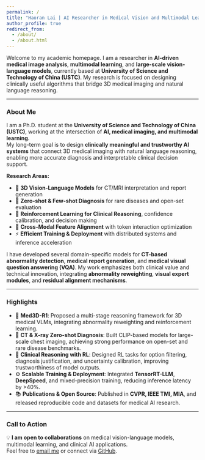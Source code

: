 ```yaml
---
permalink: /
title: "Haoran Lai | AI Researcher in Medical Vision and Multimodal Learning"
author_profile: true
redirect_from: 
  - /about/
  - /about.html
---
```


Welcome to my academic homepage. I am a researcher in **AI-driven medical image analysis**, **multimodal learning**, and **large-scale vision-language models**, currently based at **University of Science and Technology of China (USTC)**. My research is focused on designing clinically useful algorithms that bridge 3D medical imaging and natural language reasoning.

---

### About Me

I am a Ph.D. student at the **University of Science and Technology of China (USTC)**, working at the intersection of **AI, medical imaging, and multimodal learning**.  
My long-term goal is to design **clinically meaningful and trustworthy AI systems** that connect 3D medical imaging with natural language reasoning, enabling more accurate diagnosis and interpretable clinical decision support.

**Research Areas:**
- 🧠 **3D Vision-Language Models** for CT/MRI interpretation and report generation  
- 🩻 **Zero-shot & Few-shot Diagnosis** for rare diseases and open-set evaluation  
- 🎯 **Reinforcement Learning for Clinical Reasoning**, confidence calibration, and decision making  
- 🔗 **Cross-Modal Feature Alignment** with token interaction optimization  
- ⚡ **Efficient Training & Deployment** with distributed systems and inference acceleration


I have developed several domain-specific models for **CT-based abnormality detection**, **medical report generation**, and **medical visual question answering (VQA)**. My work emphasizes both clinical value and technical innovation, integrating **abnormality reweighting**, **visual expert modules**, and **residual alignment mechanisms**.

---

### Highlights

- 🔬 **Med3D-R1**: Proposed a multi-stage reasoning framework for 3D medical VLMs, integrating abnormality reweighting and reinforcement learning.
- 🩻 **CT & X-ray Zero-shot Diagnosis**: Built CLIP-based models for large-scale chest imaging, achieving strong performance on open-set and rare disease benchmarks.
- 🧠 **Clinical Reasoning with RL**: Designed RL tasks for option filtering, diagnosis justification, and uncertainty calibration, improving trustworthiness of model outputs.
- ⚙️ **Scalable Training & Deployment**: Integrated **TensorRT-LLM**, **DeepSpeed**, and mixed-precision training, reducing inference latency by >40%.
- 📚 **Publications & Open Source**: Published in **CVPR, IEEE TMI, MIA**, and released reproducible code and datasets for medical AI research.


---

### Call to Action


💡 **I am open to collaborations** on medical vision-language models, multimodal learning, and clinical AI applications.  
Feel free to [email me](mailto:haoranlai@mail.ustc.edu.cn) or connect via [GitHub](https://github.com/laihaoran).
